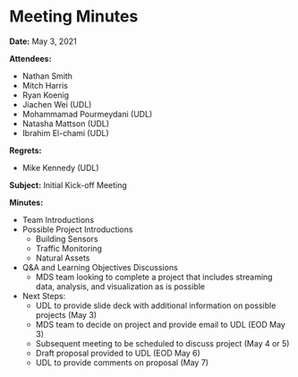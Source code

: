 # Meeting Minutes

**Date:** May 3, 2021

**Attendees:**

- Nathan Smith
- Mitch Harris
- Ryan Koenig
- Jiachen Wei (UDL)
- Mohammamad Pourmeydani (UDL)
- Natasha Mattson (UDL)
- Ibrahim El-chami (UDL)

**Regrets:**

- Mike Kennedy (UDL)

**Subject:** Initial Kick-off Meeting

**Minutes:**

- Team Introductions
- Possible Project Introductions
    - Building Sensors
    - Traffic Monitoring
    - Natural Assets
- Q&A and Learning Objectives Discussions
    - MDS team looking to complete a project that includes streaming data, analysis, and visualization as is possible
- Next Steps:
    - UDL to provide slide deck with additional information on possible projects (May 3)
    - MDS team to decide on project and provide email to UDL (EOD May 3)
    - Subsequent meeting to be scheduled to discuss project (May 4 or 5)
    - Draft proposal provided to UDL (EOD May 6)
    - UDL to provide comments on proposal (May 7)

